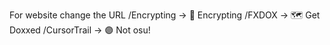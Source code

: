 For website change the URL 
/Encrypting -> 🙊 Encrypting 
/FXDOX -> 🗺️ Get Doxxed
/CursorTrail -> 🟣 Not osu!